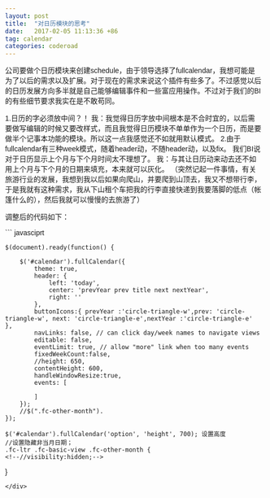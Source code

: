 ```yaml
---
layout: post
title:  "对日历模块的思考"
date:   2017-02-05 11:13:36 +86
tag: calendar
categories: coderoad
---
```

公司要做个日历模块来创建schedule，由于领导选择了fullcalendar，我想可能是为了以后的需求以及扩展。对于现在的需求来说这个插件有些多了。不过感觉以后的日历发展方向多半就是自己能够编辑事件和一些富应用操作。不过对于我们的BI的有些细节要求我实在是不敢苟同。

1.日历的字必须放中间？！
我：我觉得日历字放中间根本是不合时宜的，以后需要做写编辑的时候又要改样式，而且我觉得日历模块不单单作为一个日历，而是要做半个记事本功能的模块。所以这一点我感觉还不如就用默认模式。
2.由于fullcalendar有三种week模式，随着header动，不随header动，以及fix。
我们BI说对于日历显示上个月与下个月时间太不理想了。
我：与其让日历动来动去还不如用上个月与下个月的日期来填充，本来就可以灰化。
（突然记起一件事情，有关旅游行业的发展，我想到我以后如果向爬山，并要爬到山顶去，我又不想带行李，于是我就有这种需求，我从下山租个车把我的行李直接快递到我要落脚的低点（帐篷什么的），然后我就可以慢慢的去旅游了）



调整后的代码如下：
<div>
``` javasciprt




	$(document).ready(function() {

		$('#calendar').fullCalendar({
			theme: true,
			header: {
				left: 'today',
				center: 'prevYear prev title next nextYear',
				right: ''
			},
			buttonIcons:{ prevYear :'circle-triangle-w',prev: 'circle-triangle-w', next: 'circle-triangle-e',nextYear :'circle-triangle-e' },
			navLinks: false, // can click day/week names to navigate views
			editable: false,
			eventLimit: true, // allow "more" link when too many events
			fixedWeekCount:false,
			//height: 650,
			contentHeight: 600,
			handleWindowResize:true,
			events: [

			]
		});
		//$(".fc-other-month").
	});


<style>

	body {
		margin: 40px 10px;
		padding: 0;
		font-family: "Lucida Grande",Helvetica,Arial,Verdana,sans-serif;
		font-size: 14px;
	}

	#calendar {
		max-width: 900px;
		margin: 0 auto;
	}

		.fc-day-number{
	  font-size:20px;
	display:block;

text-align:center;
display:block;
top:30px;
left:100px;

	}

</style>

	$('#calendar').fullCalendar('option', 'height', 700); 设置高度
	//设置隐藏非当月日期；
	.fc-ltr .fc-basic-view .fc-other-month {
    <!--//visibility:hidden;-->
}
```
</div>
